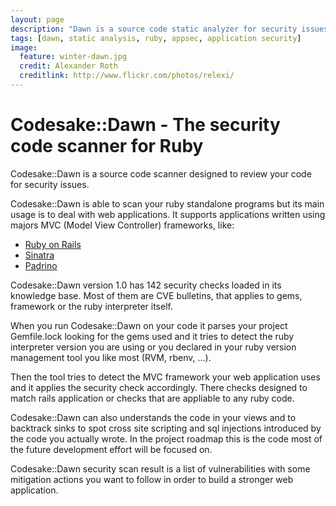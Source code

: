 ```yaml
---
layout: page
description: "Dawn is a source code static analyzer for security issues. It scans web application written in ruby programming language using either Rails, Sinatra or Padrino frameworks."
tags: [dawn, static analysis, ruby, appsec, application security]
image:
  feature: winter-dawn.jpg
  credit: Alexander Roth
  creditlink: http://www.flickr.com/photos/relexi/
---
```


# Codesake::Dawn - The security code scanner for Ruby

Codesake::Dawn is a source code scanner designed to review your code for
security issues. 

Codesake::Dawn is able to scan your ruby standalone programs but its main usage
is to deal with web applications. It supports applications written using majors
MVC (Model View Controller) frameworks, like: 

* [Ruby on Rails](http://rubyonrails.org)
* [Sinatra](http://www.sinatrarb.com)
* [Padrino](http://www.padrinorb.com) 

Codesake::Dawn version 1.0 has 142 security checks loaded in its knowledge
base. Most of them are CVE bulletins, that applies to gems, framework or the
ruby interpreter itself.

When you run Codesake::Dawn on your code it parses your project Gemfile.lock
looking for the gems used and it tries to detect the ruby interpreter version
you are using or you declared in your ruby version management tool you like
most (RVM, rbenv, ...).

Then the tool tries to detect the MVC framework your web application uses and
it applies the security check accordingly. There checks designed to match rails
application or checks that are appliable to any ruby code.

Codesake::Dawn can also understands the code in your views and to backtrack
sinks to spot cross site scripting and sql injections introduced by the code
you actually wrote. In the project roadmap this is the code most of the future
development effort will be focused on.

Codesake::Dawn security scan result is a list of vulnerabilities with some
mitigation actions you want to follow in order to build a stronger web
application.
